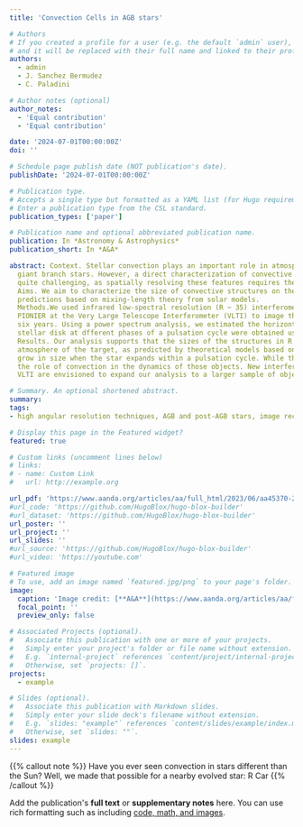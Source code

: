 ```yaml
---
title: 'Convection Cells in AGB stars'

# Authors
# If you created a profile for a user (e.g. the default `admin` user), write the username (folder name) here
# and it will be replaced with their full name and linked to their profile.
authors:
  - admin
  - J. Sanchez Bermudez
  - C. Paladini

# Author notes (optional)
author_notes:
  - 'Equal contribution'
  - 'Equal contribution'

date: '2024-07-01T00:00:00Z'
doi: ''

# Schedule page publish date (NOT publication's date).
publishDate: '2024-07-01T00:00:00Z'

# Publication type.
# Accepts a single type but formatted as a YAML list (for Hugo requirements).
# Enter a publication type from the CSL standard.
publication_types: ['paper']

# Publication name and optional abbreviated publication name.
publication: In *Astronomy & Astrophysics*
publication_short: In *A&A*

abstract: Context. Stellar convection plays an important role in atmospheric dynamics, wind formation, and the mass-loss processes in asymptotic
  giant branch stars. However, a direct characterization of convective surface structures in terms of size, contrast, and lifespan is
  quite challenging, as spatially resolving these features requires the highest angular resolution.
  Aims. We aim to characterize the size of convective structures on the surface of the O-rich AGB star R Car to test different theoretical
  predictions based on mixing-length theory from solar models.
  Methods.We used infrared low-spectral resolution (R ~ 35) interferometric data in the H-band (~1.76 microns) obtained by the instrument
  PIONIER at the Very Large Telescope Interferometer (VLTI) to image the star’s surface at two epochs separated by approximately
  six years. Using a power spectrum analysis, we estimated the horizontal size of the structures on the surface of R Car. The sizes of the
  stellar disk at dfferent phases of a pulsation cycle were obtained using parametric model fitting in the Fourier domain.
  Results. Our analysis supports that the sizes of the structures in R Car are correlated with variations in the pressure scale height in the
  atmosphere of the target, as predicted by theoretical models based on solar convective processes. We observed that these structures
  grow in size when the star expands within a pulsation cycle. While the information is still scarce, this observational finding highlights
  the role of convection in the dynamics of those objects. New interferometric imaging campaigns with the renewed capabilities of the
  VLTI are envisioned to expand our analysis to a larger sample of objects.

# Summary. An optional shortened abstract.
summary: 
tags:
- high angular resolution techniques, AGB and post-AGB stars, image reconstruction, R Car

# Display this page in the Featured widget?
featured: true

# Custom links (uncomment lines below)
# links:
# - name: Custom Link
#   url: http://example.org

url_pdf: 'https://www.aanda.org/articles/aa/full_html/2023/06/aa45370-22/aa45370-22.html'
#url_code: 'https://github.com/HugoBlox/hugo-blox-builder'
#url_dataset: 'https://github.com/HugoBlox/hugo-blox-builder'
url_poster: ''
url_project: ''
url_slides: ''
#url_source: 'https://github.com/HugoBlox/hugo-blox-builder'
#url_video: 'https://youtube.com'

# Featured image
# To use, add an image named `featured.jpg/png` to your page's folder.
image:
  caption: 'Image credit: [**A&A**](https://www.aanda.org/articles/aa/full_html/2024/08/aa49112-23/F1.html)'
  focal_point: ''
  preview_only: false

# Associated Projects (optional).
#   Associate this publication with one or more of your projects.
#   Simply enter your project's folder or file name without extension.
#   E.g. `internal-project` references `content/project/internal-project/index.md`.
#   Otherwise, set `projects: []`.
projects:
  - example

# Slides (optional).
#   Associate this publication with Markdown slides.
#   Simply enter your slide deck's filename without extension.
#   E.g. `slides: "example"` references `content/slides/example/index.md`.
#   Otherwise, set `slides: ""`.
slides: example
---
```


 {{% callout note %}}
Have you ever seen convection in stars different than the Sun? Well, we made that possible for a nearby evolved star: R Car
{{% /callout %}}

 Add the publication's **full text** or **supplementary notes** here. You can use rich formatting such as including [code, math, and images](https://docs.hugoblox.com/content/writing-markdown-latex/).
